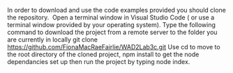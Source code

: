 In order to download and use the code examples provided you should clone the repository. 
Open a terminal window in Visual Studio Code ( or use a terminal window provided by your operating system). Type the following command to download the project from a remote server to the folder you are currently in locally
git clone https://github.com/FionaMacRaeFairlie/WAD2Lab3c.git
Use cd to move to the root directory of the cloned project, npm install to get the node dependancies set up then run the project by typing node index.
